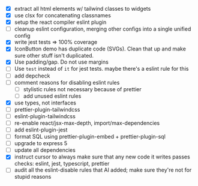 - [x] extract all html elements w/ tailwind classes to widgets
- [x] use clsx for concatenating classnames
- [x] setup the react compiler eslint plugin
- [ ] cleanup eslint configuration, merging other configs into a single unified
      config
- [x] write jest tests => 100% coverage
- [x] IconButton demo has duplicate code (SVGs). Clean that up and make sure
      other stuff isn't duplicated.
- [x] Use padding/gap. Do not use margins
- [ ] Use `test` instead of `it` for jest tests. maybe there's a eslint rule for
      this
- [ ] add depcheck
- [ ] comment reasons for disabling eslint rules
  - [ ] stylistic rules not necessary because of prettier
  - [ ] add unused eslint rules
- [x] use types, not interfaces
- [ ] prettier-plugin-tailwindcss
- [ ] eslint-plugin-tailwindcss
- [ ] re-enable react/jsx-max-depth, import/max-dependencies
- [ ] add eslint-plugin-jest
- [ ] format SQL using prettier-plugin-embed + prettier-plugin-sql
- [ ] upgrade to express 5
- [ ] update all dependencies
- [x] instruct cursor to always make sure that any new code it writes passes
      checks: eslint, jest, typescript, prettier
- [ ] audit all the eslint-disable rules that AI added; make sure they're not
      for stupid reasons
